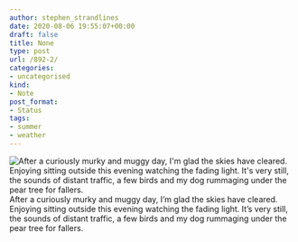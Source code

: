 ```yaml
---
author: stephen_strandlines
date: 2020-08-06 19:55:07+00:00
draft: false
title: None
type: post
url: /892-2/
categories:
- uncategorised
kind:
- Note
post_format:
- Status
tags:
- summer
- weather
---
```


![After a curiously murky and muggy day, I'm glad the skies have cleared. Enjoying sitting outside this evening watching the fading light. It's very still, the sounds of distant traffic, a few birds and my dog rummaging under the pear tree for fallers.](https://www.dropbox.com/s/nj6njvgcaz2xrc2/IMG_3617.jpeg?raw=1)
After a curiously murky and muggy day, I’m glad the skies have cleared. Enjoying sitting outside this evening watching the fading light. It’s very still, the sounds of distant traffic, a few birds and my dog rummaging under the pear tree for fallers.
